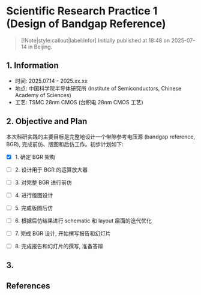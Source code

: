 # Scientific Research Practice 1 (Design of Bandgap Reference)

> [!Note|style:callout|label:Infor]
Initially published at 18:48 on 2025-07-14 in Beijing.


## 1. Information

- 时间: 2025.07.14 - 2025.xx.xx
- 地点: 中国科学院半导体研究所 (Institute of Semiconductors, Chinese Academy of Sciences)
- 工艺: TSMC 28nm CMOS (台积电 28nm CMOS 工艺)


## 2. Objective and Plan

本次科研实践的主要目标是完整地设计一个带隙参考电压源 (bandgap reference, BGR), 完成前仿、版图和后仿工作。初步计划如下:

- [x] 1\. 确定 BGR 架构
- [ ] 2\. 设计用于 BGR 的运算放大器
- [ ] 3\. 对完整 BGR 进行前仿
- [ ] 4\. 进行版图设计
- [ ] 5\. 完成版图后仿
- [ ] 6\. 根据后仿结果进行 schematic 和 layout 层面的迭代优化
- [ ] 7\. 完成 BGR 设计, 开始撰写报告和幻灯片
- [ ] 8\. 完成报告和幻灯片的撰写, 准备答辩



## 3. 

## References

